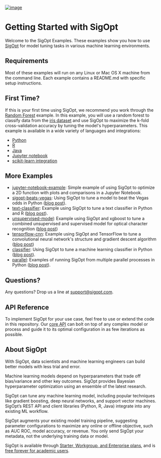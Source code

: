 [![image](https://sigopt.com/static/img/SigOpt_logo_horiz.png?raw=true)](https://sigopt.com)

# Getting Started with SigOpt

Welcome to the SigOpt Examples. These examples show you how to use [SigOpt](https://sigopt.com) for model tuning tasks in various machine learning environments.

## Requirements

Most of these examples will run on any Linux or Mac OS X machine from the command line. Each example contains a README.md with specific setup instructions.

## First Time?

If this is your first time using SigOpt, we recommend you work through the [Random Forest](random-forest) example. In this example, you will use a random forest to classify data from the [iris dataset](https://en.wikipedia.org/wiki/Iris_flower_data_set) and use SigOpt to maximize the k-fold cross-validation accuracy by tuning the model's hyperparameters. This example is available in a wide variety of languages and integrations:
 * [Python](random-forest/python)
 * [R](random-forest/r)
 * [Java](random-forest/java)
 * [Jupyter notebook](random-forest/python#notebook-version)
 * [scikit-learn integration](random-forest/python#scikit-learn-integration)

## More Examples

- [jupyter-notebook-example](jupyter-notebook-example): Simple example of using SigOpt to optimize a 2D function with plots and comparisons in a Jupyter Notebook.
- [sigopt-beats-vegas](sigopt-beats-vegas): Using SigOpt to tune a model to beat the Vegas odds in Python ([blog post](http://blog.sigopt.com/post/136340340198/sigopt-for-ml-using-model-tuning-to-beat-vegas)).
- [text-classifier](text-classifier): Example using SigOpt to tune a text classifier in Python and R ([blog post](http://blog.sigopt.com/post/133089144983/sigopt-for-ml-automatically-tuning-text)).
- [unsupervised-model](unsupervised-model): Example using SigOpt and xgboost to tune a combined unsupervised and supervised model for optical character recognition ([blog post](http://blog.sigopt.com/post/140871698423/sigopt-for-ml-unsupervised-learning-with-even))
- [tensorflow-cnn](tensorflow-cnn): Example using SigOpt and TensorFlow to tune a convolutional neural network's structure and gradient descent algorithm ([blog post](http://blog.sigopt.com/post/141501625253/sigopt-for-ml-tensorflow-convnets-on-a-budget))
- [classifier](classifier): Using SigOpt to tune a machine learning classifier in Python ([blog post](http://blog.sigopt.com/post/111903668663/tuning-machine-learning-models)).
- [parallel](parallel): Examples of running SigOpt from multiple parallel processes in Python ([blog post](http://blog.sigopt.com/post/111903668663/tuning-machine-learning-models)).

## Questions?
Any questions? Drop us a line at [support@sigopt.com](mailto:support@sigopt.com).

## API Reference
To implement SigOpt for your use case, feel free to use or extend the code in this repository. Our [core API](https://sigopt.com/docs) can bolt on top of any complex model or process and guide it to its optimal configuration in as few iterations as possible.

## About SigOpt

With SigOpt, data scientists and machine learning engineers can build better models with less trial and error.

Machine learning models depend on hyperparameters that trade off bias/variance and other key outcomes. SigOpt provides Bayesian hyperparameter optimization using an ensemble of the latest research.

SigOpt can tune any machine learning model, including popular techniques like gradient boosting, deep neural networks, and support vector machines. SigOpt’s REST API and client libraries (Python, R, Java) integrate into any existing ML workflow.

SigOpt augments your existing model training pipeline, suggesting parameter configurations to maximize any online or offline objective, such as AUC ROC, model accuracy, or revenue. You only send SigOpt your metadata, not the underlying training data or model.

SigOpt is available through [Starter, Workgroup, and Enterprise plans](https://sigopt.com/pricing), and is [free forever for academic users](https://sigopt.com/edu).
